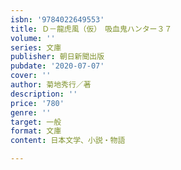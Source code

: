 ```yaml
---
isbn: '9784022649553'
title: Ｄ－龍虎風（仮）　吸血鬼ハンター３７
volume: ''
series: 文庫
publisher: 朝日新聞出版
pubdate: '2020-07-07'
cover: ''
author: 菊地秀行／著
description: ''
price: '780'
genre: ''
target: 一般
format: 文庫
content: 日本文学、小説・物語

---
```

